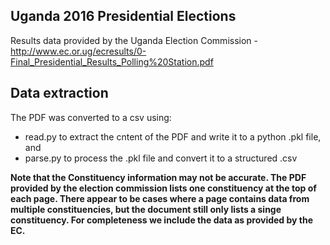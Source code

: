 ## Uganda 2016 Presidential Elections

Results data provided by the Uganda Election Commission - http://www.ec.or.ug/ecresults/0-Final_Presidential_Results_Polling%20Station.pdf

## Data extraction
The PDF was converted to a csv using:
- read.py to extract the cntent of the PDF and write it to a python .pkl file, and
- parse.py to process the .pkl file and convert it to a structured .csv

**Note that the Constituency information may not be accurate. The PDF provided by the election commission lists one constituency at the top of each page. There appear to be cases where a page contains data from multiple constituencies, but the document still only lists a singe constituency. For completeness we include the data as provided by the EC.**
